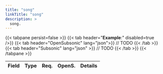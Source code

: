 ```yaml
---
title: "song"
linkTitle: "song"
description: >
  song.
---
```


{{< tabpane persist=false >}}
{{< tab header="**Example**:" disabled=true />}}
{{< tab header="OpenSubsonic" lang="json">}}
// TODO
{{< /tab >}}
{{< tab header="Subsonic" lang="json" >}}
// TODO
{{< /tab >}}
{{< /tabpane >}}

| Field | Type | Req. | OpenS. | Details |
| ----- | ---- | ---- | ------ | ------- |

